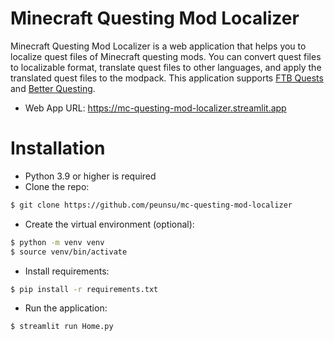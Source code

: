 # Minecraft Questing Mod Localizer
Minecraft Questing Mod Localizer is a web application that helps you to localize quest files of Minecraft questing mods. You can convert quest files to localizable format, translate quest files to other languages, and apply the translated quest files to the modpack. This application supports [FTB Quests](https://www.curseforge.com/minecraft/mc-mods/ftb-quests-forge) and [Better Questing](https://www.curseforge.com/minecraft/mc-mods/better-questing).

* Web App URL: https://mc-questing-mod-localizer.streamlit.app

# Installation
* Python 3.9 or higher is required
* Clone the repo:
```bash
$ git clone https://github.com/peunsu/mc-questing-mod-localizer
```
* Create the virtual environment (optional):
```bash
$ python -m venv venv
$ source venv/bin/activate
```
* Install requirements:
```bash
$ pip install -r requirements.txt
```
* Run the application:
```bash
$ streamlit run Home.py
```
